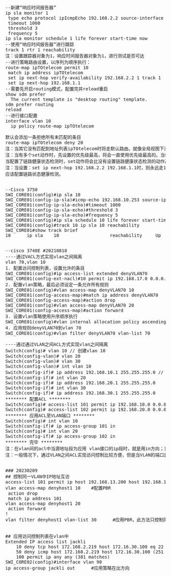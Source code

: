 <pre>
--新建“响应时间报告器”
ip sla monitor 1
 type echo protocol ipIcmpEcho 192.168.2.2 source-interface FastEthernet1/0
 timeout 1000
 threshold 3
 frequency 5
ip sla monitor schedule 1 life forever start-time now
--使用“响应时间报告器”进行跟踪  
track 1 rtr 1 reachability 
注：设置跟踪器对象为1，响应时间报告器对象为1，进行测试是否可达
--进行策略路由设置，以序列为顺序执行：
route-map ipTOtelecom permit 10
 match ip address ipTOtelecom
 set ip next-hop verify-availability 192.168.2.2 1 track 1
 set ip next-hop 192.168.1.1
--需要先开启routing模式，配置完并reload重启
show sdm prefer                 
  The current template is "desktop routing" template. 
sdm prefer routing
reload
--进行接口配置 
interface vlan 10
  ip policy route-map ipTOtelecom

默认会添加一条拒绝所有未匹配的条目
route-map ipTOtelecom deny 20 
注：当其它没有匹配到地址列表ipTOtelecom时将走默认路由。就像全局视图下没有配置策略路由时走静态路由表。此结论经过论证
注：当有多个set动作时，先设置的优先级最高，将会一直使用优先级最高的。当优先级最高的链路故障时，如果没有设置链路状态检测，则永远会走故障链路。
当配置了链路健康状态检测时，set动作将会比没有设置链路健康状态检测的动作高。
注：当设置：set ip next-hop 192.168.2.2 192.168.1.1时，则永远走192.168.2.2这个下一跳，当192.168.2.2down掉时，仍然走192.168.2.2，所以此配置是错误的，
应该配置链路状态健康检测。


--Cisco 3750
SWI_CORE01(config)#ip sla 10 
SWI_CORE01(config-ip-sla)#icmp-echo 192.168.10.253 source-ip 192.168.10.252 
SWI_CORE01(config-ip-sla-echo)#timeout 1000
SWI_CORE01(config-ip-sla-echo)#threshold 3 
SWI_CORE01(config-ip-sla-echo)#frequency 5
SWI_CORE01(config)#ip sla schedule 10 life forever start-time now 
SWI_CORE01(config)#track 10 ip sla 10 reachability 
SWI_CORE01#show track brief       
10      ip sla    10                   reachability     Up  


--cisco 3740E #20210818
----通过VACL方式实现vlan之间隔离
vlan 70,vlan 10
1. 配置访问控制列表，设置允许的条目
SWI_CORE01(config)#ip access-list extended denyVLAN70
SWI_CORE01(config-ext-nacl)#10 permit ip 192.168.17.0 0.0.0.255 192.168.10.0 0.0.0.255
2. 配置vlan策略，最后必须设定一条允许所有规则
SWI_CORE01(config)#vlan access-map denyVLAN70 10
SWI_CORE01(config-access-map)#match ip address denyVLAN70
SWI_CORE01(config-access-map)#action drop
SWI_CORE01(config)#vlan access-map denyVLAN70 20
SWI_CORE01(config-access-map)#action forward
3. 设置vlan策略使用升序顺序执行
SWI_CORE01(config)#vlan internal allocation policy ascending
4. 应用规则denyVLAN70到vlan 70
SWI_CORE01(config)#vlan filter denyVLAN70 vlan-list 70

----通过通过VLAN之间ACL方式实现vlan之间隔离
Switch(config)# vlan 10 // 创建vlan 10
Switch(config-vlan)# vlan 20
Switch(config-vlan)# vlan 30
Switch(config-vlan)# int vlan 10
Switch(config-if)# ip address 192.168.10.1 255.255.255.0 // 配置vlan10虚端口IP
Switch(config-if)# int vlan 20
Switch(config-if)# ip address 192.168.20.1 255.255.255.0
Switch(config-if)# int vlan 30
Switch(config-if)# ip address 192.168.30.1 255.255.255.0
******** 配置ACL ********
Switch(config)# access-list 101 permit ip 192.168.10.0 0.0.0.255 192.168.30.0 0.0.0.255
Switch(config)# access-list 102 permit ip 192.168.20.0 0.0.0.255 192.168.30.0 0.0.0.255
******** 应用ACL至VLAN端口 ********
Switch(config)# int vlan 10
Switch(config-if)# ip access-group 101 in
Switch(config)# int vlan 20
Switch(config-if)# ip access-group 102 in
******** 完毕 ********
注：在vlan间的acl中当源地址段为应用 vlan接口的ip段时，就是用in方向；当目的地址段为应用vlan接口的ip段时，就是用out方向
注：一般情况下，通过VLAN之间ACL实现访问控制比较方便，但是当VLAN的端口比较分散时，采用VACL相对而言就要简单很多


### 20230209
## 控制同一VLAN中IP地址互访
access-list 101 permit ip host 192.168.13.200 host 192.168.13.111
vlan access-map denyhost1 10	#配置PBR
 action drop
 match ip address 101
vlan access-map denyhost1 20
 action forward
!
vlan filter denyhost1 vlan-list 30		#应用PBR，此方法只控制同一个VLAN


## 应用访问控制列表在vlan中
Extended IP access list jackli
    10 deny tcp host 172.168.2.219 host 172.16.30.100 eq 22 (109 matches)
    50 deny icmp host 172.168.2.219 host 172.16.30.100 (251 matches)
    100 permit ip any any (381 matches)
SWI_CORE02(config)#interface vlan 90
ip access-group jackli out		#应用策略在出方向















</pre>


